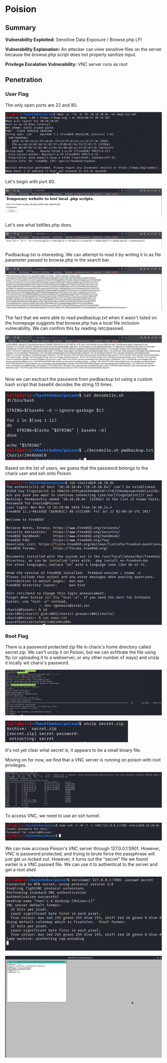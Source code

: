 # Poision

## Summary

**Vulnerability Exploited:** Sensitive Data Exposure / Browse.php LFI

**Vulnerability Explanation:** An attacker can view sensitive files on the server because the browse.php script does not properly sanitize input.

**Privilege Escalation Vulnerability:** VNC server runs as root

## Penetration

### User Flag

The only open ports are 22 and 80.

![](screenshots/nmap-tcp.png)

Let's begin with port 80.

![](screenshots/test-scripts.png)

Let's see what listfiles.php does.

![](screenshots/list-files.png)

Pwdbackup.txt is interesting. We can attempt to read it by writing it in as file parameter passed to browse.php in the search bar.

![](screenshots/pwdbackup-txt.png)

The fact that we were able to read pwdbackup.txt when it wasn't listed on the homepage suggests that browse.php has a local file inclusion vulnerability. We can confirm this by reading /etc/passwd.

![](screenshots/etc-passwd.png)

Now we can exctract the password from pwdbackup.txt using a custom bash script that base64 decodes the string 13 times.

![](screenshots/decode13x.png)

Based on the list of users, we guess that the password belongs to the charix user and ssh onto Poison.

![](screenshots/charix-proof.png)

### Root Flag

There is a password protected zip file in charix's home directory called secret.zip. We can't unzip it on Poison, but we can exfiltrate the file using ftp (or uploading it to a webserver, or any other number of ways) and unzip it locally wit charix's password.

![](screenshots/ftp-upload.png)

![](screenshots/unzip-secret.png)

It's not yet clear what secret is; it appears to be a small binary file.

Moving on for now, we find that a VNC server is running on poison with root privileges.

![](screenshots/vnc.png)

To access VNC, we need to use an ssh tunnel.

![](screenshots/tunnel.png)

We can now acccess Poison's VNC server through 127.0.0.1:5901\. However, VNC is password protected, and trying to brute force the passphrase will just get us locked out. However, it turns out the "secret" file we found earlier is a VNC passwd file. We can use it to authenticat to the server and get a root shell.

![](screenshots/vncviewer.png)

![](screenshots/root-proof.png)